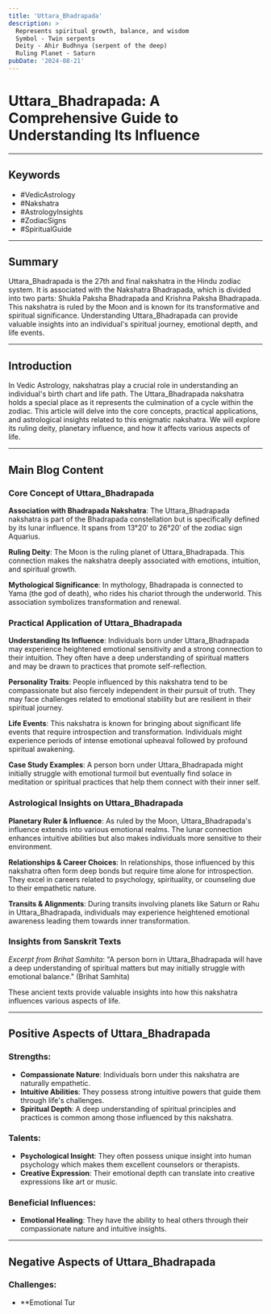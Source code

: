 ```yaml
---
title: 'Uttara_Bhadrapada'
description: >
  Represents spiritual growth, balance, and wisdom
  Symbol - Twin serpents
  Deity - Ahir Budhnya (serpent of the deep)
  Ruling Planet - Saturn
pubDate: '2024-08-21'
---
```


# Uttara_Bhadrapada: A Comprehensive Guide to Understanding Its Influence

---

## Keywords
- #VedicAstrology
- #Nakshatra
- #AstrologyInsights
- #ZodiacSigns
- #SpiritualGuide

---

## Summary
Uttara_Bhadrapada is the 27th and final nakshatra in the Hindu zodiac system. It is associated with the Nakshatra Bhadrapada, which is divided into two parts: Shukla Paksha Bhadrapada and Krishna Paksha Bhadrapada. This nakshatra is ruled by the Moon and is known for its transformative and spiritual significance. Understanding Uttara_Bhadrapada can provide valuable insights into an individual's spiritual journey, emotional depth, and life events.

---

## Introduction
In Vedic Astrology, nakshatras play a crucial role in understanding an individual's birth chart and life path. The Uttara_Bhadrapada nakshatra holds a special place as it represents the culmination of a cycle within the zodiac. This article will delve into the core concepts, practical applications, and astrological insights related to this enigmatic nakshatra. We will explore its ruling deity, planetary influence, and how it affects various aspects of life.

---

## Main Blog Content

### Core Concept of Uttara_Bhadrapada

**Association with Bhadrapada Nakshatra**: 
The Uttara_Bhadrapada nakshatra is part of the Bhadrapada constellation but is specifically defined by its lunar influence. It spans from 13°20′ to 26°20′ of the zodiac sign Aquarius.

**Ruling Deity**: 
The Moon is the ruling planet of Uttara_Bhadrapada. This connection makes the nakshatra deeply associated with emotions, intuition, and spiritual growth.

**Mythological Significance**:
In mythology, Bhadrapada is connected to Yama (the god of death), who rides his chariot through the underworld. This association symbolizes transformation and renewal.

### Practical Application of Uttara_Bhadrapada

**Understanding Its Influence**:
Individuals born under Uttara_Bhadrapada may experience heightened emotional sensitivity and a strong connection to their intuition. They often have a deep understanding of spiritual matters and may be drawn to practices that promote self-reflection.

**Personality Traits**:
People influenced by this nakshatra tend to be compassionate but also fiercely independent in their pursuit of truth. They may face challenges related to emotional stability but are resilient in their spiritual journey.

**Life Events**:
This nakshatra is known for bringing about significant life events that require introspection and transformation. Individuals might experience periods of intense emotional upheaval followed by profound spiritual awakening.

**Case Study Examples**:
A person born under Uttara_Bhadrapada might initially struggle with emotional turmoil but eventually find solace in meditation or spiritual practices that help them connect with their inner self.

### Astrological Insights on Uttara_Bhadrapada

**Planetary Ruler & Influence**:
As ruled by the Moon, Uttara_Bhadrapada's influence extends into various emotional realms. The lunar connection enhances intuitive abilities but also makes individuals more sensitive to their environment.

**Relationships & Career Choices**:
In relationships, those influenced by this nakshatra often form deep bonds but require time alone for introspection. They excel in careers related to psychology, spirituality, or counseling due to their empathetic nature.

**Transits & Alignments**:
During transits involving planets like Saturn or Rahu in Uttara_Bhadrapada, individuals may experience heightened emotional awareness leading them towards inner transformation.

### Insights from Sanskrit Texts

*Excerpt from Brihat Samhita*:
"A person born in Uttara_Bhadrapada will have a deep understanding of spiritual matters but may initially struggle with emotional balance." (Brihat Samhita)

These ancient texts provide valuable insights into how this nakshatra influences various aspects of life.

---

## Positive Aspects of Uttara_Bhadrapada

### Strengths:
- **Compassionate Nature**: Individuals born under this nakshatra are naturally empathetic.
- **Intuitive Abilities**: They possess strong intuitive powers that guide them through life's challenges.
- **Spiritual Depth**: A deep understanding of spiritual principles and practices is common among those influenced by this nakshatra.

### Talents:
- **Psychological Insight**: They often possess unique insight into human psychology which makes them excellent counselors or therapists.
- **Creative Expression**: Their emotional depth can translate into creative expressions like art or music.
  
### Beneficial Influences:
- **Emotional Healing**: They have the ability to heal others through their compassionate nature and intuitive insights.
  
---

## Negative Aspects of Uttara_Bhadrapada

### Challenges:
- **Emotional Tur